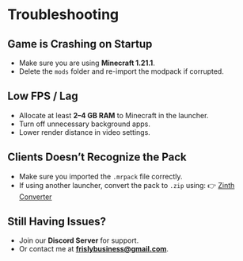 
# Troubleshooting

## Game is Crashing on Startup
- Make sure you are using **Minecraft 1.21.1**.
- Delete the `mods` folder and re-import the modpack if corrupted.

## Low FPS / Lag
- Allocate at least **2–4 GB RAM** to Minecraft in the launcher.
- Turn off unnecessary background apps.
- Lower render distance in video settings.

## Clients Doesn’t Recognize the Pack
- Make sure you imported the `.mrpack` file correctly.
- If using another launcher, convert the pack to `.zip` using:
  👉 [Zinth Converter](https://zinth.onrender.com/)

## Still Having Issues?
- Join our **Discord Server** for support.
- Or contact me at **frislybusiness@gmail.com**.
